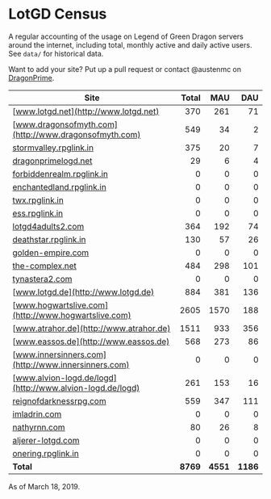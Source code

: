 # LotGD Census
A regular accounting of the usage on Legend of Green Dragon servers around the internet, including total, monthly active and daily active users. See `data/` for historical data.

Want to add your site? Put up a pull request or contact @austenmc on [DragonPrime](http://dragonprime.net).


Site | Total | MAU | DAU
--- | ---:| ---:| ---:
[www.lotgd.net](http://www.lotgd.net)|370|261|71
[www.dragonsofmyth.com](http://www.dragonsofmyth.com)|549|34|2
[stormvalley.rpglink.in](http://stormvalley.rpglink.in)|375|20|7
[dragonprimelogd.net](http://dragonprimelogd.net)|29|6|4
[forbiddenrealm.rpglink.in](http://forbiddenrealm.rpglink.in)|0|0|0
[enchantedland.rpglink.in](http://enchantedland.rpglink.in)|0|0|0
[twx.rpglink.in](http://twx.rpglink.in)|0|0|0
[ess.rpglink.in](http://ess.rpglink.in)|0|0|0
[lotgd4adults2.com](http://lotgd4adults2.com)|364|192|74
[deathstar.rpglink.in](http://deathstar.rpglink.in)|130|57|26
[golden-empire.com](http://golden-empire.com)|0|0|0
[the-complex.net](http://the-complex.net)|484|298|101
[tynastera2.com](http://tynastera2.com)|0|0|0
[www.lotgd.de](http://www.lotgd.de)|884|381|136
[www.hogwartslive.com](http://www.hogwartslive.com)|2605|1570|188
[www.atrahor.de](http://www.atrahor.de)|1511|933|356
[www.eassos.de](http://www.eassos.de)|568|273|86
[www.innersinners.com](http://www.innersinners.com)|0|0|0
[www.alvion-logd.de/logd](http://www.alvion-logd.de/logd)|261|153|16
[reignofdarknessrpg.com](http://reignofdarknessrpg.com)|559|347|111
[imladrin.com](http://imladrin.com)|0|0|0
[nathyrnn.com](http://nathyrnn.com)|80|26|8
[aljerer-lotgd.com](http://aljerer-lotgd.com)|0|0|0
[onering.rpglink.in](http://onering.rpglink.in)|0|0|0
**Total**|**8769**|**4551**|**1186**

As of March 18, 2019.

